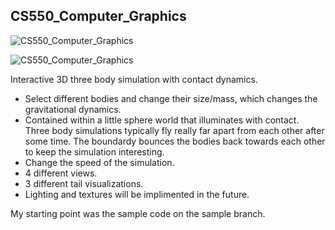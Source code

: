 ## CS550_Computer_Graphics

![CS550_Computer_Graphics](https://media.giphy.com/media/FCmKd4DzDIMDI9U2L7/giphy.gif)

![CS550_Computer_Graphics](https://media.giphy.com/media/zT788Y0RVJPRdJJKiK/giphy.gif)

Interactive 3D three body simulation with contact dynamics.

- Select different bodies and change their size/mass, which changes the gravitational dynamics. 
- Contained within a little sphere world that illuminates with contact. Three body simulations typically fly really far apart from each other after some time. The boundardy bounces the bodies back towards each other to keep the simulation interesting.
- Change the speed of the simulation.  
- 4 different views.
- 3 different tail visualizations.
- Lighting and textures will be implimented in the future.  

My starting point was the sample code on the sample branch. 
